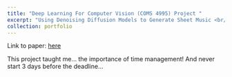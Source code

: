 ```yaml
---
title: "Deep Learning For Computer Vision (COMS 4995) Project "
excerpt: "Using Denoising Diffusion Models to Generate Sheet Music <br/><img src='/files/projects/DL4CV_pic.PNG' width='500' height='600'>"
collection: portfolio
---
```


Link to paper: [here](https://emileDesmaili.github.io/files/projects/DL4CV.pdf)

This project taught me... the importance of time management! And never start 3 days before the deadline...